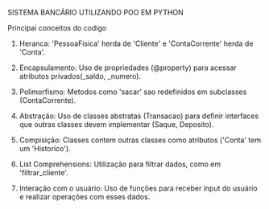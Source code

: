 SISTEMA BANCÁRIO UTILIZANDO POO EM PYTHON

Principai conceitos do codigo

1. Heranca: 'PessoaFisica' herda de 'Cliente' e 'ContaCorrente' herda de 'Conta'.

2. Encapsulamento: Uso de propriedades (@property) para acessar atributos privados(_saldo, _numero).

3. Polimorfismo: Metodos como 'sacar' sao redefinidos em subclasses (ContaCorrente).

4. Abstração: Uso de classes abstratas (Transacao) para definir interfaces que outras classes devem implementar (Saque, Deposito).

5. Compisição: Classes contem outras classes como atributos ('Conta' tem um 'Historico').

6. List Comprehensions: Utilização para filtrar dados, como em 'filtrar_cliente'.

7. Interação com o usuário: Uso de funções para receber input do usuário e realizar operações com esses dados.

